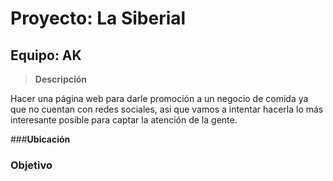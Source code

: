 # Proyecto: La Siberial
## Equipo: AK
> **Descripción**

Hacer una página web para darle promoción a un negocio de comida ya que no cuentan con redes sociales, asi que vamos a intentar hacerla lo más interesante posible para captar la atención de la gente.

###**Ubicación**

### Objetivo
